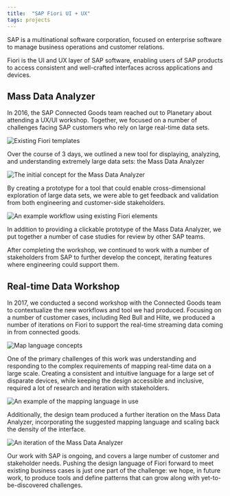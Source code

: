 ```yaml
---
title:  "SAP Fiori UI + UX"
tags: projects
---
```


SAP is a multinational software corporation, focused on enterprise software to manage business operations and customer relations.

Fiori is the UI and UX layer of SAP software, enabling users of SAP products to access consistent and well-crafted interfaces across applications and devices.

## Mass Data Analyzer

In 2016, the SAP Connected Goods team reached out to Planetary about attending a UX/UI workshop. Together, we focused on a number of challenges facing SAP customers who rely on large real-time data sets.

![Existing Fiori templates](/images/fiori-1.png)

Over the course of 3 days, we outlined a new tool for displaying, analyzing, and understanding extremely large data sets: the Mass Data Analyzer

![The initial concept for the Mass Data Analyzer](/images/fiori-2.png)

By creating a prototype for a tool that could enable cross-dimensional exploration of large data sets, we were able to get feedback and validation from both engineering and customer-side stakeholders.

![An example workflow using existing Fiori elements](/images/fiori-3.png)

In addition to providing a clickable prototype of the Mass Data Analyzer, we put together a number of case studies for review by other SAP teams.

After completing the workshop, we continued to work with a number of stakeholders from SAP to further develop the concept, iterating features where engineering could support them.

## Real-time Data Workshop

In 2017, we conducted a second workshop with the Connected Goods team to contextualize the new workflows and tool we had produced. Focusing on a number of customer cases, including Red Bull and Hilte, we produced a number of iterations on Fiori to support the real-time streaming data coming in from connected goods.

![Map language concepts](/images/fiori-4.png)

One of the primary challenges of this work was understanding and responding to the complex requirements of mapping real-time data on a large scale. Creating a consistent and intuitive language for a large set of disparate devices, while keeping the design accessible and inclusive, required a lot of research and iteration with stakeholders.

![An example of the mapping language in use](/images/fiori-5.png)

Additionally, the design team produced a further iteration on the Mass Data Analyzer, incorporating the suggested mapping language and scaling back the density of the interface.

![An iteration of the Mass Data Analyzer](/images/fiori-6.png)

Our work with SAP is ongoing, and covers a large number of customer and stakeholder needs. Pushing the design language of Fiori forward to meet existing business cases is just one part of the challenge: we hope, in future work, to produce tools and define patterns that can grow along with yet-to-be-discovered challenges.
